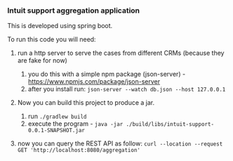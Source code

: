### Intuit support aggregation application

This is developed using spring boot.

To run this code you will need:

1. run a http server to serve the cases from different CRMs (because they are fake for now)
   1. you do this with a simple npm package (json-server) - https://www.npmjs.com/package/json-server
   2. after you install run: `json-server --watch db.json --host 127.0.0.1`

2. Now you can build this project to produce a jar. 
   1. run `./gradlew build`
   2. execute the program - `java -jar ./build/libs/intuit-support-0.0.1-SNAPSHOT.jar`

3. now you can query the REST API as follow:
   `curl --location --request GET 'http://localhost:8080/aggregation'`
